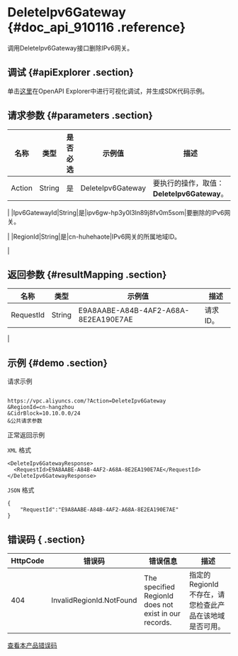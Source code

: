 # DeleteIpv6Gateway {#doc_api_910116 .reference}

调用DeleteIpv6Gateway接口删除IPv6网关。

## 调试 {#apiExplorer .section}

单击[这里](https://api.aliyun.com/#product=Vpc&api=DeleteIpv6Gateway)在OpenAPI Explorer中进行可视化调试，并生成SDK代码示例。

## 请求参数 {#parameters .section}

|名称|类型|是否必选|示例值|描述|
|--|--|----|---|--|
|Action|String|是|DeleteIpv6Gateway|要执行的操作，取值：**DeleteIpv6Gateway**。

 |
|Ipv6GatewayId|String|是|ipv6gw-hp3y0l3ln89j8fv0m5som|要删除的IPv6网关。

 |
|RegionId|String|是|cn-huhehaote|IPv6网关的所属地域ID。

 |

## 返回参数 {#resultMapping .section}

|名称|类型|示例值|描述|
|--|--|---|--|
|RequestId|String|E9A8AABE-A84B-4AF2-A68A-8E2EA190E7AE|请求ID。

 |

## 示例 {#demo .section}

请求示例

``` {#request_demo}

https://vpc.aliyuncs.com/?Action=DeleteIpv6Gateway
&RegionId=cn-hangzhou
&CidrBlock=10.10.0.0/24
&公共请求参数

```

正常返回示例

`XML` 格式

``` {#xml_return_success_demo}
<DeleteIpv6GatewayResponse>
  <RequestId>E9A8AABE-A84B-4AF2-A68A-8E2EA190E7AE</RequestId>
</DeleteIpv6GatewayResponse>

```

`JSON` 格式

``` {#json_return_success_demo}
{
	"RequestId":"E9A8AABE-A84B-4AF2-A68A-8E2EA190E7AE"
}
```

## 错误码 { .section}

|HttpCode|错误码|错误信息|描述|
|--------|---|----|--|
|404|InvalidRegionId.NotFound|The specified RegionId does not exist in our records.|指定的 RegionId 不存在，请您检查此产品在该地域是否可用。|

[查看本产品错误码](https://error-center.aliyun.com/status/product/Vpc)

